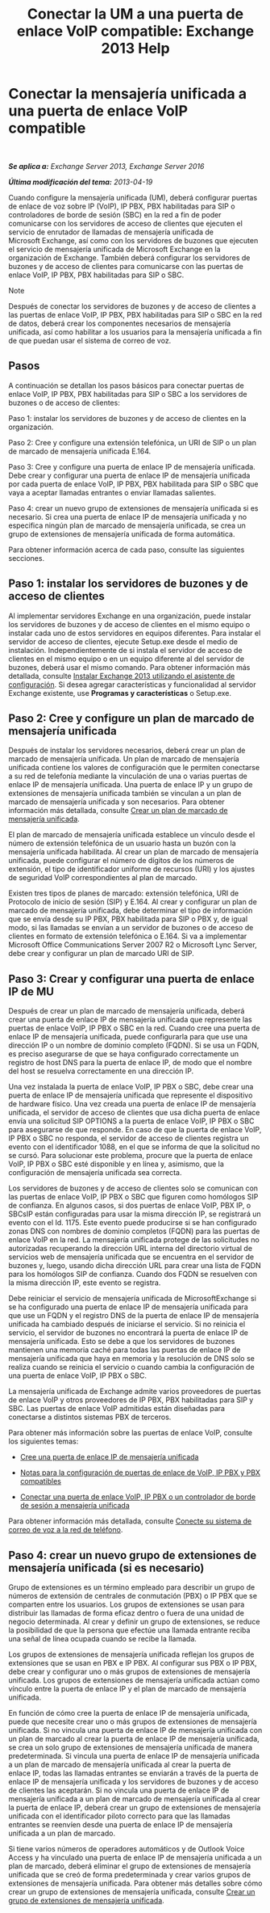 ﻿---
title: 'Conectar la UM a una puerta de enlace VoIP compatible: Exchange 2013 Help'
TOCTitle: Conectar la mensajería unificada a una puerta de enlace VoIP compatible
ms:assetid: b8dfc8bd-2ee5-418d-b0a4-4fa2ec7e2a2e
ms:mtpsurl: https://technet.microsoft.com/es-es/library/Bb124360(v=EXCHG.150)
ms:contentKeyID: 50556873
ms.date: 05/22/2018
mtps_version: v=EXCHG.150
ms.translationtype: MT
---

# Conectar la mensajería unificada a una puerta de enlace VoIP compatible

 

_**Se aplica a:** Exchange Server 2013, Exchange Server 2016_

_**Última modificación del tema:** 2013-04-19_

Cuando configure la mensajería unificada (UM), deberá configurar puertas de enlace de voz sobre IP (VoIP), IP PBX, PBX habilitadas para SIP o controladores de borde de sesión (SBC) en la red a fin de poder comunicarse con los servidores de acceso de clientes que ejecuten el servicio de enrutador de llamadas de mensajería unificada de Microsoft Exchange, así como con los servidores de buzones que ejecuten el servicio de mensajería unificada de Microsoft Exchange en la organización de Exchange. También deberá configurar los servidores de buzones y de acceso de clientes para comunicarse con las puertas de enlace VoIP, IP PBX, PBX habilitadas para SIP o SBC.


> [!NOTE]
> Después de conectar los servidores de buzones y de acceso de clientes a las puertas de enlace VoIP, IP&nbsp;PBX, PBX habilitadas para SIP o SBC en la red de datos, deberá crear los componentes necesarios de mensajería unificada, así como habilitar a los usuarios para la mensajería unificada a fin de que puedan usar el sistema de correo de voz.



## Pasos

A continuación se detallan los pasos básicos para conectar puertas de enlace VoIP, IP PBX, PBX habilitadas para SIP o SBC a los servidores de buzones o de acceso de clientes:

Paso 1: instalar los servidores de buzones y de acceso de clientes en la organización.

Paso 2: Cree y configure una extensión telefónica, un URI de SIP o un plan de marcado de mensajería unificada E.164.

Paso 3: Cree y configure una puerta de enlace IP de mensajería unificada. Debe crear y configurar una puerta de enlace IP de mensajería unificada por cada puerta de enlace VoIP, IP PBX, PBX habilitada para SIP o SBC que vaya a aceptar llamadas entrantes o enviar llamadas salientes.

Paso 4: crear un nuevo grupo de extensiones de mensajería unificada si es necesario. Si crea una puerta de enlace IP de mensajería unificada y no especifica ningún plan de marcado de mensajería unificada, se crea un grupo de extensiones de mensajería unificada de forma automática.

Para obtener información acerca de cada paso, consulte las siguientes secciones.

## Paso 1: instalar los servidores de buzones y de acceso de clientes

Al implementar servidores Exchange en una organización, puede instalar los servidores de buzones y de acceso de clientes en el mismo equipo o instalar cada uno de estos servidores en equipos diferentes. Para instalar el servidor de acceso de clientes, ejecute Setup.exe desde el medio de instalación. Independientemente de si instala el servidor de acceso de clientes en el mismo equipo o en un equipo diferente al del servidor de buzones, deberá usar el mismo comando. Para obtener información más detallada, consulte [Instalar Exchange 2013 utilizando el asistente de configuración](install-exchange-2013-using-the-setup-wizard-exchange-2013-help.md). Si desea agregar características y funcionalidad al servidor Exchange existente, use **Programas y características** o Setup.exe.

## Paso 2: Cree y configure un plan de marcado de mensajería unificada

Después de instalar los servidores necesarios, deberá crear un plan de marcado de mensajería unificada. Un plan de marcado de mensajería unificada contiene los valores de configuración que le permiten conectarse a su red de telefonía mediante la vinculación de una o varias puertas de enlace IP de mensajería unificada. Una puerta de enlace IP y un grupo de extensiones de mensajería unificada también se vinculan a un plan de marcado de mensajería unificada y son necesarios. Para obtener información más detallada, consulte [Crear un plan de marcado de mensajería unificada](create-a-um-dial-plan-exchange-2013-help.md).

El plan de marcado de mensajería unificada establece un vínculo desde el número de extensión telefónica de un usuario hasta un buzón con la mensajería unificada habilitada. Al crear un plan de marcado de mensajería unificada, puede configurar el número de dígitos de los números de extensión, el tipo de identificador uniforme de recursos (URI) y los ajustes de seguridad VoIP correspondientes al plan de marcado.

Existen tres tipos de planes de marcado: extensión telefónica, URI de Protocolo de inicio de sesión (SIP) y E.164. Al crear y configurar un plan de marcado de mensajería unificada, debe determinar el tipo de información que se envía desde su IP PBX, PBX habilitada para SIP o PBX y, de igual modo, si las llamadas se envían a un servidor de buzones o de acceso de clientes en formato de extensión telefónica o E.164. Si va a implementar Microsoft Office Communications Server 2007 R2 o Microsoft Lync Server, debe crear y configurar un plan de marcado URI de SIP.

## Paso 3: Crear y configurar una puerta de enlace IP de MU

Después de crear un plan de marcado de mensajería unificada, deberá crear una puerta de enlace IP de mensajería unificada que represente las puertas de enlace VoIP, IP PBX o SBC en la red. Cuando cree una puerta de enlace IP de mensajería unificada, puede configurarla para que use una dirección IP o un nombre de dominio completo (FQDN). Si se usa un FQDN, es preciso asegurarse de que se haya configurado correctamente un registro de host DNS para la puerta de enlace IP, de modo que el nombre del host se resuelva correctamente en una dirección IP.

Una vez instalada la puerta de enlace VoIP, IP PBX o SBC, debe crear una puerta de enlace IP de mensajería unificada que represente el dispositivo de hardware físico. Una vez creada una puerta de enlace IP de mensajería unificada, el servidor de acceso de clientes que usa dicha puerta de enlace envía una solicitud SIP OPTIONS a la puerta de enlace VoIP, IP PBX o SBC para asegurarse de que responde. En caso de que la puerta de enlace VoIP, IP PBX o SBC no responda, el servidor de acceso de clientes registra un evento con el identificador 1088, en el que se informa de que la solicitud no se cursó. Para solucionar este problema, procure que la puerta de enlace VoIP, IP PBX o SBC esté disponible y en línea y, asimismo, que la configuración de mensajería unificada sea correcta.

Los servidores de buzones y de acceso de clientes solo se comunican con las puertas de enlace VoIP, IP PBX o SBC que figuren como homólogos SIP de confianza. En algunos casos, si dos puertas de enlace VoIP, PBX IP, o SBCsIP están configuradas para usar la misma dirección IP, se registrará un evento con el Id. 1175. Este evento puede producirse si se han configurado zonas DNS con nombres de dominio completos (FQDN) para las puertas de enlace VoIP en la red. La mensajería unificada protege de las solicitudes no autorizadas recuperando la dirección URL interna del directorio virtual de servicios web de mensajería unificada que se encuentra en el servidor de buzones y, luego, usando dicha dirección URL para crear una lista de FQDN para los homólogos SIP de confianza. Cuando dos FQDN se resuelven con la misma dirección IP, este evento se registra.

Debe reiniciar el servicio de mensajería unificada de MicrosoftExchange si se ha configurado una puerta de enlace IP de mensajería unificada para que use un FQDN y el registro DNS de la puerta de enlace IP de mensajería unificada ha cambiado después de iniciarse el servicio. Si no reinicia el servicio, el servidor de buzones no encontrará la puerta de enlace IP de mensajería unificada. Esto se debe a que los servidores de buzones mantienen una memoria caché para todas las puertas de enlace IP de mensajería unificada que haya en memoria y la resolución de DNS solo se realiza cuando se reinicia el servicio o cuando cambia la configuración de una puerta de enlace VoIP, IP PBX o SBC.

La mensajería unificada de Exchange admite varios proveedores de puertas de enlace VoIP y otros proveedores de IP PBX, PBX habilitadas para SIP y SBC. Las puertas de enlace VoIP admitidas están diseñadas para conectarse a distintos sistemas PBX de terceros.

Para obtener más información sobre las puertas de enlace VoIP, consulte los siguientes temas:

  - [Cree una puerta de enlace IP de mensajería unificada](create-a-um-ip-gateway-exchange-2013-help.md)

  - [Notas para la configuración de puertas de enlace de VoIP, IP PBX y PBX compatibles](configuration-notes-for-supported-voip-gateways-ip-pbxs-and-pbxs-exchange-2013-help.md)

  - [Conectar una puerta de enlace VoIP, IP PBX o un controlador de borde de sesión a mensajería unificada](connect-a-voip-gateway-ip-pbx-or-session-border-controller-to-um-exchange-2013-help.md)

Para obtener información más detallada, consulte [Conecte su sistema de correo de voz a la red de teléfono](connect-your-voice-mail-system-to-your-telephone-network-exchange-2013-help.md).

## Paso 4: crear un nuevo grupo de extensiones de mensajería unificada (si es necesario)

Grupo de extensiones es un término empleado para describir un grupo de números de extensión de centrales de conmutación (PBX) o IP PBX que se comparten entre los usuarios. Los grupos de extensiones se usan para distribuir las llamadas de forma eficaz dentro o fuera de una unidad de negocio determinada. Al crear y definir un grupo de extensiones, se reduce la posibilidad de que la persona que efectúe una llamada entrante reciba una señal de línea ocupada cuando se recibe la llamada.

Los grupos de extensiones de mensajería unificada reflejan los grupos de extensiones que se usan en PBX e IP PBX. Al configurar sus PBX o IP PBX, debe crear y configurar uno o más grupos de extensiones de mensajería unificada. Los grupos de extensiones de mensajería unificada actúan como vínculo entre la puerta de enlace IP y el plan de marcado de mensajería unificada.

En función de cómo cree la puerta de enlace IP de mensajería unificada, puede que necesite crear uno o más grupos de extensiones de mensajería unificada. Si no vincula una puerta de enlace IP de mensajería unificada con un plan de marcado al crear la puerta de enlace IP de mensajería unificada, se crea un solo grupo de extensiones de mensajería unificada de manera predeterminada. Si vincula una puerta de enlace IP de mensajería unificada a un plan de marcado de mensajería unificada al crear la puerta de enlace IP, todas las llamadas entrantes se enviarán a través de la puerta de enlace IP de mensajería unificada y los servidores de buzones y de acceso de clientes las aceptarán. Si no vincula una puerta de enlace IP de mensajería unificada a un plan de marcado de mensajería unificada al crear la puerta de enlace IP, deberá crear un grupo de extensiones de mensajería unificada con el identificador piloto correcto para que las llamadas entrantes se reenvíen desde una puerta de enlace IP de mensajería unificada a un plan de marcado.

Si tiene varios números de operadores automáticos y de Outlook Voice Access y ha vinculado una puerta de enlace IP de mensajería unificada a un plan de marcado, deberá eliminar el grupo de extensiones de mensajería unificada que se creó de forma predeterminada y crear varios grupos de extensiones de mensajería unificada. Para obtener más detalles sobre cómo crear un grupo de extensiones de mensajería unificada, consulte [Crear un grupo de extensiones de mensajería unificada](create-a-um-hunt-group-exchange-2013-help.md).


